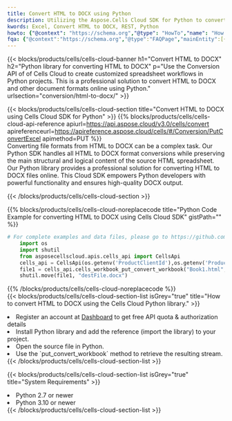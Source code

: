 ```yaml
---
title: Convert HTML to DOCX using Python 
description: Utilizing the Aspose.Cells Cloud SDK for Python to convert a HTML format file to a DOCX format file. 
kwords: Excel, Convert HTML to DOCX, REST, Python
howto: {"@context": "https://schema.org","@type": "HowTo","name": "How to convert HTML to DOCX using the Cells Cloud Python library.","description": "How to convert HTML to DOCX using the Cells Cloud Python library.","image": {"@type": "ImageObject"},"url": "/python/conversion/html-to-docx/","step": [{ "@type": "HowToStep","name": "How to convert HTML to DOCX using the Cells Cloud Python library. step 1", "image": {"@type": "ImageObject",},"url": "/python/conversion/html-to-docx/","text": "Register an account at <a href='https://dashboard.aspose.cloud/'>Dashboard</a> to get free API quota & authorization details",},{ "@type": "HowToStep","name": "How to convert HTML to DOCX using the Cells Cloud Python library. step 1", "image": {"@type": "ImageObject",},"url": "/python/conversion/html-to-docx/","text": "Install Python library and add the reference (import the library) to your project.",},{ "@type": "HowToStep","name": "How to convert HTML to DOCX using the Cells Cloud Python library. step 1", "image": {"@type": "ImageObject",},"url": "/python/conversion/html-to-docx/","text": "Open the source file in Python.",},{ "@type": "HowToStep","name": "How to convert HTML to DOCX using the Cells Cloud Python library. step 1", "image": {"@type": "ImageObject",},"url": "/python/conversion/html-to-docx/","text": "Use the `put_convert_workbook` method to retrieve the resulting stream.",}, ],"supply": {"@type": "HowToSupply","name": "document"},"tool": [{"@type": "HowToTool","name": "PyCharm, Visual Studio Code, Sublime, Eclipse"},{"@type": "HowToTool","name": "Aspose Cells"}],"totalTime": "PT6M"}
fqa: {"@context":"https://schema.org","@type":"FAQPage","mainEntity":[{"@type":"Question","name":"Why convert file formats in C# using REST API?","acceptedAnswer":{"@type":"Answer","text":"Documents are encoded in many ways, and some files may be incompatible with the software you use. To open and read such files, just convert them to appropriate file formats.<br/><ol><li>Install .NET SDK and add the reference (import the library) to your project.</li><li>Open the source file in C# using REST API.</li><li>Call the PutConvertWorkbookRequest() method, passing an output filename with required extension.</li><li>Get the result of conversion as a separate file.</li></ol>"}},{"@type":"Question","name":"What file formats can I convert with your C# library?","acceptedAnswer":{"@type":"Answer","text":"We support a variety of file formats for conversion using .NET library, including XLSX, Excel, xls , PDF, CSV, HTML, Markdown, XML, PNG, JPG, TIFF, Json, TXT and many more."}},{"@type":"Question","name":"What is the maximum allowed file size for conversion using this .NET library?","acceptedAnswer":{"@type":"Answer","text":"There are no file size limits for format conversions using .NET library."}}]}
---
```



{{< blocks/products/cells/cells-cloud-banner h1="Convert HTML to DOCX" h2="Python library for converting HTML to DOCX" p="Use the Conversion API of of Cells Cloud to create customized spreadsheet workflows in Python projects. This is a professional solution to convert HTML to DOCX and other document formats online using Python." urlsection="conversion/html-to-docx/" >}}

{{< blocks/products/cells/cells-cloud-section  title="Convert HTML to DOCX using Cells Cloud SDK for Python" >}}
{{% blocks/products/cells/cells-cloud-api-reference  apiurl=https://api.aspose.cloud/v3.0/cells/convert  apireferenceurl=https://apireference.aspose.cloud/cells/#/Conversion/PutConvertExcel  apimethod=PUT %}}
<br/>
Converting file formats from HTML to DOCX can be a complex task. Our Python SDK handles all HTML to DOCX format conversions while preserving the main structural and logical content of the source HTML spreadsheet. Our Python library provides a professional solution for converting HTML to DOCX files online. This Cloud SDK empowers Python developers with powerful functionality and ensures high-quality DOCX output.

{{< /blocks/products/cells/cells-cloud-section >}}

{{% blocks/products/cells/cells-cloud-noreplacecode title="Python Code Example for converting HTML to DOCX using Cells Cloud SDK" gistPath="" %}}
 
```python
# For complete examples and data files, please go to https://github.com/aspose-cells-cloud/aspose-cells-cloud-python/
    import os
    import shutil
    from asposecellscloud.apis.cells_api import CellsApi
    cells_api = CellsApi(os.getenv('ProductClientId'),os.getenv('ProductClientSecret'))
    file1 = cells_api.cells_workbook_put_convert_workbook("Book1.html",format="docx")
    shutil.move(file1, "destFile.docx")     
```
 
{{% /blocks/products/cells/cells-cloud-noreplacecode  %}}
<br/>
{{< blocks/products/cells/cells-cloud-section-list isGrey="true"  title="How to convert HTML to DOCX using the Cells Cloud Python library." >}}
<li>Register an account at <a href="https://dashboard.aspose.cloud/">Dashboard</a> to get free API quota & authorization details</li>
<li>Install Python library and add the reference (import the library) to your project.</li>
<li>Open the source file in Python.</li>
<li>Use the `put_convert_workbook` method to retrieve the resulting stream.</li>
{{< /blocks/products/cells/cells-cloud-section-list >}}

{{< blocks/products/cells/cells-cloud-section-list isGrey="true"  title="System Requirements" >}}
<li>Python 2.7 or newer</li>
<li>Python 3.10 or newer</li>
{{< /blocks/products/cells/cells-cloud-section-list >}}
